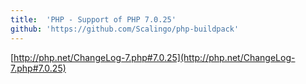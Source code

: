 ```yaml
---
title:	'PHP - Support of PHP 7.0.25'
github: 'https://github.com/Scalingo/php-buildpack'
---
```


[http://php.net/ChangeLog-7.php#7.0.25](http://php.net/ChangeLog-7.php#7.0.25)
